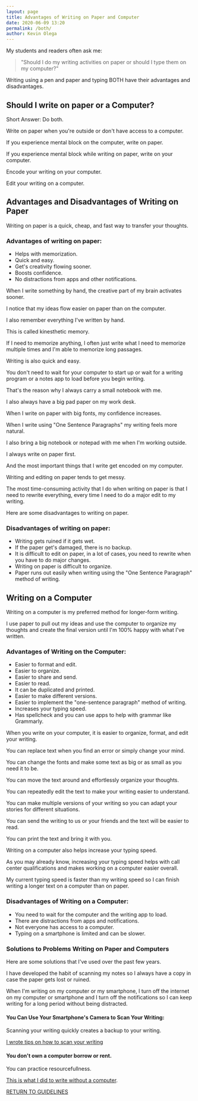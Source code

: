 ```yaml
--- 
layout: page 
title: Advantages of Writing on Paper and Computer
date: 2020-06-09 13:20
permalink: /both/ 
author: Kevin Olega 
--- 
```

My students and readers often ask me:

> "Should I do my writing activities on paper or should I type them on my computer?"

Writing using a pen and paper and typing BOTH have their advantages and disadvantages.

## Should I write on paper or a Computer?

Short Answer: Do both.

Write on paper when you're outside or don't have access to a computer.

If you experience mental block on the computer, write on paper.

If you experience mental block while writing on paper, write on your computer.

Encode your writing on your computer.

Edit your writing on a computer.

## Advantages and Disadvantages of Writing on Paper

Writing on paper is a quick, cheap, and fast way to transfer your thoughts.

### Advantages of writing on paper:

- Helps with memorization.
- Quick and easy.
- Get's creativity flowing sooner.
- Boosts confidence.
- No distractions from apps and other notifications.

When I write something by hand, the creative part of my brain activates sooner.

I notice that my ideas flow easier on paper than on the computer.

I also remember everything I've written by hand.

This is called kinesthetic memory.

If I need to memorize anything, I often just write what I need to memorize multiple times and I'm able to memorize long passages.

Writing is also quick and easy.

You don't need to wait for your computer to start up or wait for a writing program or a notes app to load before you begin writing.

That's the reason why I always carry a small notebook with me.

I also always have a big pad paper on my work desk.

When I write on paper with big fonts, my confidence increases.

When I write using "One Sentence Paragraphs" my writing feels more natural.

I also bring a big notebook or notepad with me when I'm working outside.

I always write on paper first.

And the most important things that I write get encoded on my computer.

Writing and editing on paper tends to get messy.

The most time-consuming activity that I do when writing on paper is that I need to rewrite everything, every time I need to do a major edit to my writing.

Here are some disadvantages to writing on paper.

### Disadvantages of writing on paper:

- Writing gets ruined if it gets wet.
- If the paper get's damaged, there is no backup.
- It is difficult to edit on paper, in a lot of cases, you need to rewrite when you have to do major changes.
- Writing on paper is difficult to organize. 
- Paper runs out easily when writing using the "One Sentence Paragraph" method of writing.

## Writing on a Computer

Writing on a computer is my preferred method for longer-form writing.

I use paper to pull out my ideas and use the computer to organize my thoughts and create the final version until I'm 100% happy with what I've written.

### Advantages of Writing on the Computer:

- Easier to format and edit.
- Easier to organize.
- Easier to share and send.
- Easier to read.
- It can be duplicated and printed.
- Easier to make different versions.
- Easier to implement the "one-sentence paragraph" method of writing.
- Increases your typing speed.
- Has spellcheck and you can use apps to help with grammar like Grammarly.

When you write on your computer, it is easier to organize, format, and edit your writing.

You can replace text when you find an error or simply change your mind.

You can change the fonts and make some text as big or as small as you need it to be.

You can move the text around and effortlessly organize your thoughts.

You can repeatedly edit the text to make your writing easier to understand.

You can make multiple versions of your writing so you can adapt your stories for different situations.

You can send the writing to us or your friends and the text will be easier to read.

You can print the text and bring it with you.

Writing on a computer also helps increase your typing speed.

As you may already know, increasing your typing speed helps with call center qualifications and makes working on a computer easier overall.

My current typing speed is faster than my writing speed so I can finish writing a longer text on a computer than on paper.

### Disadvantages of Writing on a Computer:

- You need to wait for the computer and the writing app to load.
- There are distractions from apps and notifications.
- Not everyone has access to a computer.
- Typing on a smartphone is limited and can be slower.

### Solutions to Problems Writing on Paper and Computers

Here are some solutions that I've used over the past few years.

I have developed the habit of scanning my notes so I always have a copy in case the paper gets lost or ruined.

When I'm writing on my computer or my smartphone, I turn off the internet on my computer or smartphone and I turn off the notifications so I can keep writing for a long period without being distracted.

#### You Can Use Your Smartphone's Camera to Scan Your Writing:

Scanning your writing quickly creates a backup to your writing.

[I wrote tips on how to scan your writing](https://callcentertrainingtips.com/scan)

#### You don't own a computer borrow or rent.

You can practice resourcefullness.

[This is what I did to write without a computer](https://callcentertrainingtips.com/nocomputer).


<a href="https://callcentertrainingtips.com/6wlguide/" class="button focus">RETURN TO GUIDELINES</a>
